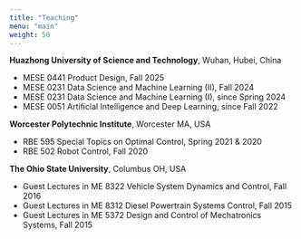 ```yaml
---
title: "Teaching"
menu: "main"
weight: 50
---
```


**Huazhong University of Science and Technology**, Wuhan, Hubei, China
* MESE 0441 Product Design, Fall 2025
* MESE 0231 Data Science and Machine Learning (II), Fall 2024
* MESE 0231 Data Science and Machine Learning (I), since Spring 2024
* MESE 0051 Artificial Intelligence and Deep Learning, since Fall 2022

**Worcester Polytechnic Institute**, Worcester MA, USA
* RBE 595 Special Topics on Optimal Control, Spring 2021 & 2020
* RBE 502 Robot Control, Fall 2020

**The Ohio State University**, Columbus OH, USA
* Guest Lectures in ME 8322 Vehicle System Dynamics and Control, Fall 2016
* Guest Lectures in ME 8312 Diesel Powertrain Systems Control, Fall 2015
* Guest Lectures in ME 5372 Design and Control of Mechatronics Systems, Fall 2015
